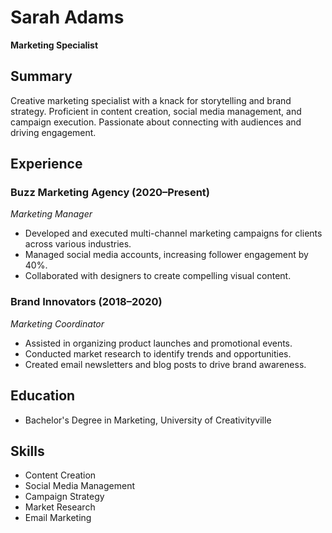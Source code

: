 # Sarah Adams
**Marketing Specialist**

## Summary
Creative marketing specialist with a knack for storytelling and brand strategy. Proficient in content creation, social media management, and campaign execution. Passionate about connecting with audiences and driving engagement.

## Experience
### Buzz Marketing Agency (2020–Present)
*Marketing Manager*
- Developed and executed multi-channel marketing campaigns for clients across various industries.
- Managed social media accounts, increasing follower engagement by 40%.
- Collaborated with designers to create compelling visual content.

### Brand Innovators (2018–2020)
*Marketing Coordinator*
- Assisted in organizing product launches and promotional events.
- Conducted market research to identify trends and opportunities.
- Created email newsletters and blog posts to drive brand awareness.

## Education
- Bachelor's Degree in Marketing, University of Creativityville

## Skills
- Content Creation
- Social Media Management
- Campaign Strategy
- Market Research
- Email Marketing
